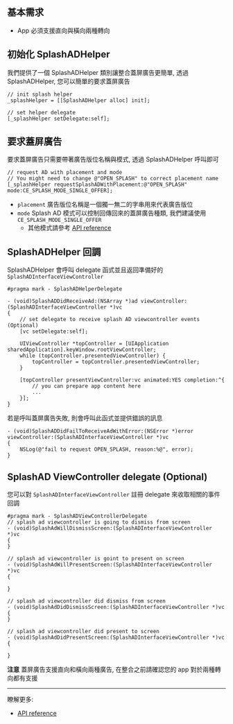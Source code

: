 ## 基本需求
- App 必須支援直向與橫向兩種轉向

## 初始化 SplashADHelper
我們提供了一個 SplashADHelper 類別讓整合蓋屏廣告更簡單, 透過 SplashADHelper, 您可以簡單的要求蓋屏廣告
```objc
// init splash helper
_splashHelper = [[SplashADHelper alloc] init];

// set helper delegate
[_splashHelper setDelegate:self];
```

## 要求蓋屏廣告
要求蓋屏廣告只需要帶著廣告版位名稱與模式, 透過 SplashADHelper 呼叫即可
```objc
// request AD with placement and mode
// You might need to change @"OPEN_SPLASH" to correct placement name
[_splashHelper requestSplashADWithPlacement:@"OPEN_SPLASH" mode:CE_SPLASH_MODE_SINGLE_OFFER];
```
- `placement` 廣告版位名稱是一個獨一無二的字串用來代表廣告版位
- `mode` Splash AD 模式可以控制回傳回來的蓋屏廣告種類, 我們建議使用 `CE_SPLASH_MODE_SINGLE_OFFER`
    - 其他模式請參考 [API reference]()

## SplashADHelper 回調
SplashADHelper 會呼叫 delegate 函式並且返回準備好的 `SplashADInterfaceViewController`
```objc
#pragma mark - SplashADHelperDelegate

- (void)SplashADDidReceiveAd:(NSArray *)ad viewController:(SplashADInterfaceViewController *)vc
{
    // set delegate to receive splash AD viewcontroller events (Optional)
    [vc setDelegate:self];

    UIViewController *topController = [UIApplication sharedApplication].keyWindow.rootViewController;
    while (topController.presentedViewController) {
        topController = topController.presentedViewController;
    }

    [topController presentViewController:vc animated:YES completion:^{
        // you can prepare app content here
        ...
    }];
}
```
若是呼叫蓋屏廣告失敗, 則會呼叫此函式並提供錯誤的訊息
```objc
- (void)SplashADDidFailToReceiveAdWithError:(NSError *)error viewController:(SplashADInterfaceViewController *)vc
{
    NSLog(@"fail to request OPEN_SPLASH, reason:%@", error);
}
```

## SplashAD ViewController delegate (Optional)
您可以對 `SplashADInterfaceViewController` 註冊 delegate 來收取相關的事件回調
```objc
#pragma mark - SplashADViewControllerDelegate
// splash ad viewcontroller is going to dismiss from screen
- (void)SplashAdWillDismissScreen:(SplashADInterfaceViewController *)vc
{
}

// splash ad viewcontroller is goint to present on screen
- (void)SplashAdWillPresentScreen:(SplashADInterfaceViewController *)vc
{

}

// splash ad viewcontroller did dismiss from screen
- (void)SplashAdDidDismissScreen:(SplashADInterfaceViewController *)vc
{
}

// splash ad viewcontroller did present to screen
- (void)SplashAdDidPresentScreen:(SplashADInterfaceViewController *)vc
{

}
```
**注意** 蓋屏廣告支援直向和橫向兩種廣告, 在整合之前請確認您的 app 對於兩種轉向都有支援
***
瞭解更多:

- [API reference]()
